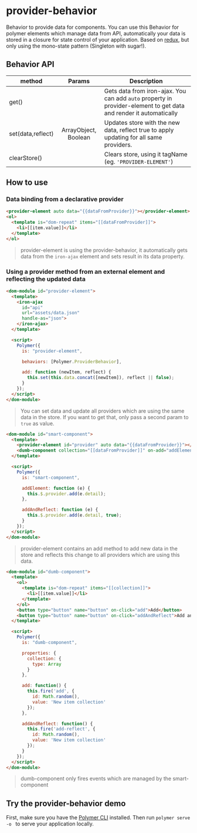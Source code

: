 # provider-behavior

Behavior to provide data for components. You can use this Behavior for polymer elements which manage data from API, automatically your data is stored in a closure for state control of your application. Based on [redux](https://github.com/reactjs/redux), but only using the mono-state pattern (Singleton with sugar!).

## Behavior API

| method            | Params              | Description  |
| ------------------|:-------------------:| -------------|
| get()             |                     | Gets data from iron-ajax. You can add `auto` property in provider-element to get data and render it automatically                                         |
| set(data,reflect)| ArrayObject, Boolean|   Updates store with the new data, reflect true to apply updating for all same providers.   |
| clearStore()      |                     |    Clears store, using it tagName (eg. `'PROVIDER-ELEMENT'`) |

## How to use

### Data binding from a declarative provider

```html
<provider-element auto data="{{dataFromProvider}}"></provider-element>
<ol>
  <template is="dom-repeat" items="[[dataFromProvider]]">
    <li>[[item.value]]</li>
  </template>
</ol>
```
> provider-element is using the provider-behavior, it automatically gets data from the ```iron-ajax``` element and sets result in its data property.

### Using a provider method from an external element and reflecting the updated data

```html
<dom-module id="provider-element">
  <template>
    <iron-ajax
      id="api"
      url="assets/data.json"
      handle-as="json">
    </iron-ajax>
  </template>

  <script>
    Polymer({
      is: "provider-element",

      behaviors: [Polymer.ProviderBehavior],

      add: function (newItem, reflect) {
        this.set(this.data.concat([newItem]), reflect || false);
      }
    });
  </script>
</dom-module>
```

> You can set data and update all providers which are using the same data in the store. If you want to get that, only pass a second param to `true` as value.

```html
<dom-module id="smart-component">
  <template>
    <provider-element id="provider" auto data="{{dataFromProvider}}"></provider-element>
    <dumb-component collection="[[dataFromProvider]]" on-add="addElement" on-add-reflect="addAndReflect"></dumb-component>
  </template>

  <script>
    Polymer({
      is: "smart-component",

      addElement: function (e) {
        this.$.provider.add(e.detail);
      },

      addAndReflect: function (e) {
        this.$.provider.add(e.detail, true);
      }
    });
  </script>
</dom-module>
```
> provider-element contains an add method to add new data in the store and reflects this change to all providers which are using this data.

```html
<dom-module id="dumb-component">
  <template>
    <ol>
      <template is="dom-repeat" items="[[collection]]">
        <li>[[item.value]]</li>
      </template>
    </ol>
    <button type="button" name="button" on-click="add">Add</button>
    <button type="button" name="button" on-click="addAndReflect">Add and reflect</button>
  </template>

  <script>
    Polymer({
      is: "dumb-component",

      properties: {
        collection: {
          type: Array
        }
      },

      add: function() {
        this.fire('add', {
          id: Math.random(),
          value: 'New item collection'
        });
      },

      addAndReflect: function() {
        this.fire('add-reflect', {
          id: Math.random(),
          value: 'New item collection'
        });
      }
    });
  </script>
</dom-module>
```
> dumb-component only fires events which are managed by the smart-component

## Try the provider-behavior demo

First, make sure you have the [Polymer CLI](https://www.npmjs.com/package/polymer-cli) installed. Then run `polymer serve -o ` to serve your application locally.
